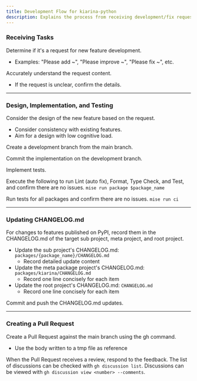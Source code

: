 ```yaml
---
title: Development Flow for kiarina-python
description: Explains the process from receiving development/fix requests for kiarina-python through development, testing, and Pull Request creation.
---
```


### Receiving Tasks

Determine if it's a request for new feature development.
- Examples: "Please add ~", "Please improve ~", "Please fix ~", etc.

Accurately understand the request content.
- If the request is unclear, confirm the details.

---

### Design, Implementation, and Testing

Consider the design of the new feature based on the request.
- Consider consistency with existing features.
- Aim for a design with low cognitive load.

Create a development branch from the main branch.

Commit the implementation on the development branch.

Implement tests.

Execute the following to run Lint (auto fix), Format, Type Check, and Test, and confirm there are no issues.
`mise run package $package_name`

Run tests for all packages and confirm there are no issues.
`mise run ci`

---

### Updating CHANGELOG.md

For changes to features published on PyPI, record them in the CHANGELOG.md of the target sub project, meta project, and root project.

- Update the sub project's CHANGELOG.md: `packages/{package_name}/CHANGELOG.md`
  - Record detailed update content
- Update the meta package project's CHANGELOG.md: `packages/kiarina/CHANGELOG.md`
  - Record one line concisely for each item
- Update the root project's CHANGELOG.md: `CHANGELOG.md`
  - Record one line concisely for each item

Commit and push the CHANGELOG.md updates.

---

### Creating a Pull Request

Create a Pull Request against the main branch using the gh command.
- Use the body written to a tmp file as reference

When the Pull Request receives a review, respond to the feedback.
The list of discussions can be checked with `gh discussion list`.
Discussions can be viewed with `gh discussion view <number> --comments`.

